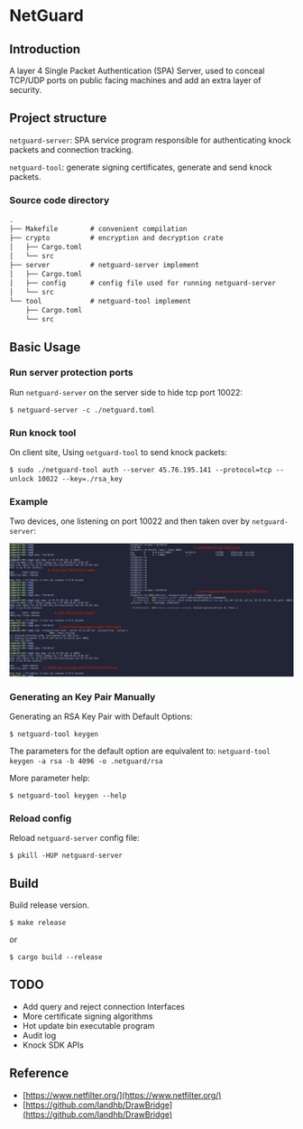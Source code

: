 # NetGuard

## Introduction

A layer 4 Single Packet Authentication (SPA) Server, used to conceal TCP/UDP ports on public facing machines and add an extra layer of security.

## Project structure

`netguard-server`: SPA service program responsible for authenticating knock packets and connection tracking.

`netguard-tool`: generate signing certificates, generate and send knock packets.

### Source code directory

```
.
├── Makefile        # convenient compilation
├── crypto          # encryption and decryption crate
│   ├── Cargo.toml
│   └── src
├── server          # netguard-server implement
│   ├── Cargo.toml
│   ├── config      # config file used for running netguard-server
│   └── src
└── tool            # netguard-tool implement
    ├── Cargo.toml
    └── src
```

## Basic Usage

### Run server protection ports

Run `netguard-server` on the server side to hide tcp port 10022:

```shell
$ netguard-server -c ./netguard.toml
```

### Run knock tool

On client site, Using `netguard-tool` to send knock packets:

```shell
$ sudo ./netguard-tool auth --server 45.76.195.141 --protocol=tcp --unlock 10022 --key=./rsa_key
```

### Example

Two devices, one listening on port 10022 and then taken over by `netguard-server`:

![image](https://github.com/cppcoffee/netguard/blob/main/img/example.png?raw=true)


### Generating an Key Pair Manually

Generating an RSA Key Pair with Default Options:

```shell
$ netguard-tool keygen
```

The parameters for the default option are equivalent to: `netguard-tool keygen -a rsa -b 4096 -o .netguard/rsa`

More parameter help:

```shell
$ netguard-tool keygen --help
```


### Reload config

Reload `netguard-server` config file:

```shell
$ pkill -HUP netguard-server
```


## Build

Build release version.

```shell
$ make release
```

or

```shell
$ cargo build --release
```

## TODO

- Add query and reject connection Interfaces
- More certificate signing algorithms
- Hot update bin executable program
- Audit log
- Knock SDK APIs

## Reference

- [https://www.netfilter.org/](https://www.netfilter.org/)
- [https://github.com/landhb/DrawBridge](https://github.com/landhb/DrawBridge)

